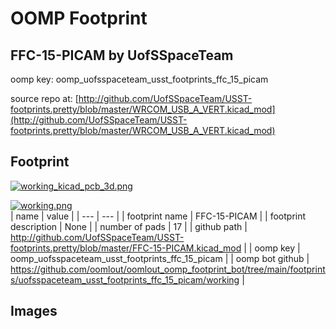 # OOMP Footprint  
## FFC-15-PICAM  by UofSSpaceTeam  
  
oomp key: oomp_uofsspaceteam_usst_footprints_ffc_15_picam  
  
source repo at: [http://github.com/UofSSpaceTeam/USST-footprints.pretty/blob/master/WRCOM_USB_A_VERT.kicad_mod](http://github.com/UofSSpaceTeam/USST-footprints.pretty/blob/master/WRCOM_USB_A_VERT.kicad_mod)  
## Footprint  
  
[![working_kicad_pcb_3d.png](working_kicad_pcb_3d_600.png)](working_kicad_pcb_3d.png)  
  
[![working.png](working_600.png)](working.png)  
| name | value | 
| --- | --- | 
| footprint name | FFC-15-PICAM | 
| footprint description | None | 
| number of pads | 17 | 
| github path | http://github.com/UofSSpaceTeam/USST-footprints.pretty/blob/master/FFC-15-PICAM.kicad_mod | 
| oomp key | oomp_uofsspaceteam_usst_footprints_ffc_15_picam | 
| oomp bot github | https://github.com/oomlout/oomlout_oomp_footprint_bot/tree/main/footprints/uofsspaceteam_usst_footprints_ffc_15_picam/working | 
## Images  
